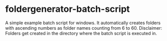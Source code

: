 # foldergenerator-batch-script
  A simple example batch script for windows. It automatically creates folders with ascending numbers as folder names counting from 6 to 60. Disclaimer: Folders get created in the directory where the batch script is executed in.
